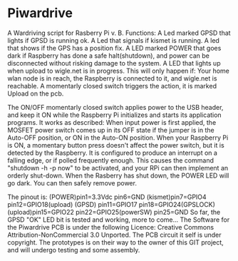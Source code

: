 Piwardrive
==========

A Wardriving script for Rasberry Pi v. B.
Functions:
A Led marked GPSD that lights if GPSD is running ok.
A Led that signals if kismet is running.
A led that shows if the GPS has a position fix.
A LED marked POWER that goes dark if Raspberry has done a safe halt(shutdown), and power can be disconnected without 
risking damage to the system.
A LED that lights up when upload to wigle.net is in progress.
This will only happen if: Your home wlan node is in reach, the Raspberry is connected to it, and wigle.net is reachable.
A momentarly closed switch triggers the action, it is marked Upload on the pcb.

The ON/OFF momentarly closed switch 
applies  power to the USB header, 
and keep it ON while the Raspberry Pi initializes and starts its application programs.
It works as described:
When input power is first applied, the MOSFET power switch comes up in its OFF state if the jumper is in the 
Auto-OFF position, or ON in the Auto-ON position. 
When your Raspberry Pi is ON, a momentary button press doesn't affect the power switch, but it is detected by the Raspberry. 
It is configured to produce an interrupt on a falling edge, or if polled frequently enough. 
This causes the command "shutdown -h -p now" to be activated, and
your RPi can then implement an orderly shut-down. 
When the Rasberry has shut down, the POWER LED will go dark.
You can then safely remove power.

The pinout is:
(POWER)pin1=3.3Vdc	pin6=GND
(kismet)pin7=GPIO4	pin12=GPIO18(upload)
(GPSD)	pin11=GPIO17	pin18=GPIO24(GPSLOCK)
(upload)pin15=GPIO22	pin22=GPIO25(powerSW)
pin25=GND
So far, the GPSD "OK" LED bit is tested and working, more to come...
The Software for the Piwardrive PCB is under the following Licence: 
Creative Commons Attribution-NonCommercial 3.0 Unported.
The PCB circuit it self is under copyright.
The prototypes is on their way to the owner of this GIT project, and will undergo testing and some assembly.


